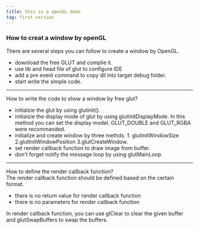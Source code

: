 ```yaml
---
title: this is a openGL demo
tag: first version
---
```

### How to creat a window by openGL
There are several steps you can follow to create a window by OpenGL.
* download the free GLUT and complie it.
* use lib and head file of glut to configure IDE
* add a pre event command to copy dll into target debug folder.
* start write the simple code.
---
How to write the code to show a window by free glut?
* initialzie the glut by using glutinit().
* initialzie the display mode of glut by using glutInitDisplayMode. In this method you can set the display model. GLUT_DOUBLE and GLUT_RGBA were recommanded.
* initialize and create window by three methds. 1. glutInitWindowSize 2.glutInitWindowPosition 3.glutCreateWindow.
* set render callback function to draw image from buffer.
* don't forget notify the message loop by using glutMainLoop
---
How to define the render callback function?
<br>
The render callback function should be defined based on the certain format.
* there is no return value for render callback function
* there is no parameters for render callback function

In render callback function, you can use glClear to clear the given buffer and glutSwapBuffers to swap the buffers. 